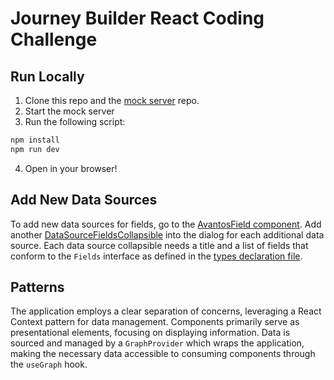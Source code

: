 # Journey Builder React Coding Challenge

## Run Locally
1. Clone this repo and the [mock server](https://github.com/mosaic-avantos/frontendchallengeserver) repo.
2. Start the mock server
3. Run the following script:
  ```bash
  npm install
  npm run dev
  ```
4. Open in your browser!

## Add New Data Sources
To add new data sources for fields, go to the [AvantosField component](https://github.com/algabl/206758/blob/main/src/components/AvantosField.tsx). Add another [DataSourceFieldsCollapsible](https://github.com/algabl/206758/blob/main/src/components/DataSourceFieldsCollapsible.tsx) into the dialog for each additional data source. Each data source collapsible needs a title and a list of fields that conform to the `Fields` interface as defined in the [types declaration file](https://github.com/algabl/206758/blob/main/src/types/index.ts).

## Patterns
The application employs a clear separation of concerns, leveraging a React Context pattern for data management. Components primarily serve as presentational elements, focusing on displaying information. Data is sourced and managed by a `GraphProvider` which wraps the application, making the necessary data accessible to consuming components through the `useGraph` hook.
